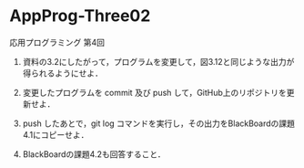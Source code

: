 # AppProg-Three02
応用プログラミング 第4回

1) 資料の3.2にしたがって，プログラムを変更して，図3.12と同じような出力が得られるようにせよ．

2) 変更したプログラムを commit 及び push して，GitHub上のリポジトリを更新せよ．

3) push したあとで，git log コマンドを実行し，その出力をBlackBoardの課題4.1にコピーせよ．

4) BlackBoardの課題4.2も回答すること．
